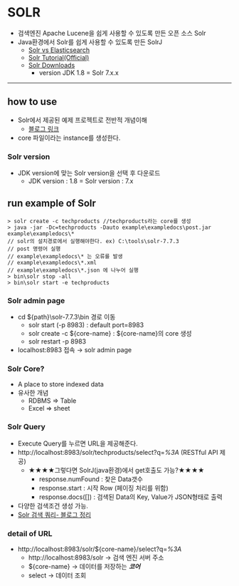 # SOLR
- 검색엔진 Apache Lucene을 쉽게 사용할 수 있도록 만든 오픈 소스 Solr
- Java환경에서 Solr를 쉽게 사용할 수 있도록 만든 SolrJ
  - [Solr vs Elasticsearch](https://logz.io/blog/solr-vs-elasticsearch/)
  - [Solr Tutorial(Official)](https://solr.apache.org/guide/8_4/solr-tutorial.html)
  - [Solr Downloads](https://solr.apache.org/downloads.html)
    - version JDK 1.8 = Solr 7.x.x
---

## how to use
- Solr에서 제공된 예제 프로젝트로 전반적 개념이해
  - [블로그 링크](https://forest71.tistory.com/200)
- core 파일이라는 instance를 생성한다.

### Solr version
- JDK version에 맞는 Solr version을 선택 후 다운로드
  - JDK version : 1.8 = Solr version : 7.x

## run example of Solr
```shell
> solr create -c techproducts //techproducts라는 core를 생성
> java -jar -Dc=techproducts -Dauto example\exampledocs\post.jar example\exampledocs\*
// solr의 설치경로에서 실행해야한다. ex) C:\tools\solr-7.7.3
// post 명령어 실행
// example\exampledocs\* 는 오류를 발생
// example\exampledocs\*.xml 
// example\exampledocs\*.json 에 나누어 실행
> bin\solr stop -all
> bin\solr start -e techproducts
```

### Solr admin page 
- cd ${path}\solr-7.7.3\bin 경로 이동
  - solr start (-p 8983) : default port=8983
  - solr create -c ${core-name} : ${core-name}의 core 생성 
  - solr restart -p 8983
- localhost:8983 접속 → solr admin page

### Solr Core?
- A place to store indexed data
- 유사한 개념
  - RDBMS => Table
  - Excel => sheet 

### Solr Query 
- Execute Query를 누르면 URL을 제공해준다.
- http://localhost:8983/solr/techproducts/select?q=*%3A* (RESTful API 제공)
  - ★★★★그렇다면 SolrJ(java환경)에서 get호출도 가능?★★★★
    - response.numFound : 찾은 Data갯수
    - response.start : 시작 Row (페이징 처리를 위함)
    - response.docs([]) : 검색된 Data의 Key, Value가 JSON형태로 출력
- 다양한 검색조건 생성 가능.
- [Solr 검색 쿼리- 블로그 정리](https://m.blog.naver.com/PostView.nhn?blogId=jabel123&logNo=220700972971&proxyReferer=https:%2F%2Fwww.google.com%2F)

### detail of URL
- http://localhost:8983/solr/${core-name}/select?q=*%3A*
  - http://localhost:8983/solr → 검색 엔진 서버 주소
  - ${core-name} → 데이터를 저장하는 ***코어***
  - select → 데이터 조회
